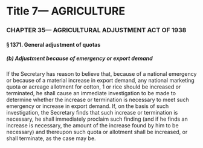 
# Title 7— AGRICULTURE
### CHAPTER 35— AGRICULTURAL ADJUSTMENT ACT OF 1938
#### § 1371. General adjustment of quotas
##### (b) Adjustment because of emergency or export demand

If the Secretary has reason to believe that, because of a national emergency or because of a material increase in export demand, any national marketing quota or acreage allotment for cotton, 1 or rice should be increased or terminated, he shall cause an immediate investigation to be made to determine whether the increase or termination is necessary to meet such emergency or increase in export demand. If, on the basis of such investigation, the Secretary finds that such increase or termination is necessary, he shall immediately proclaim such finding (and if he finds an increase is necessary, the amount of the increase found by him to be necessary) and thereupon such quota or allotment shall be increased, or shall terminate, as the case may be.

